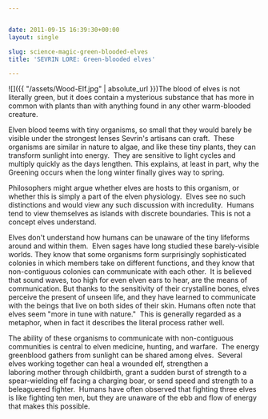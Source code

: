 ```yaml
---


date: 2011-09-15 16:39:30+00:00
layout: single

slug: science-magic-green-blooded-elves
title: 'SEVRIN LORE: Green-blooded elves'

---
```


![]({{ "/assets/Wood-Elf.jpg" | absolute_url }})The blood of elves is not literally green, but it does contain a mysterious substance that has more in common with plants than with anything found in any other warm-blooded creature.

Elven blood teems with tiny organisms, so small that they would barely be visible under the strongest lenses Sevrin's artisans can craft.  These organisms are similar in nature to algae, and like these tiny plants, they can transform sunlight into energy.  They are sensitive to light cycles and multiply quickly as the days lengthen. This explains, at least in part, why the Greening occurs when the long winter finally gives way to spring.

Philosophers might argue whether elves are hosts to this organism, or whether this is simply a part of the elven physiology.  Elves see no such distinctions and would view any such discussion with incredulity.  Humans tend to view themselves as islands with discrete boundaries. This is not a concept elves understand.

Elves don't understand how humans can be unaware of the tiny lifeforms around and within them.  Elven sages have long studied these barely-visible worlds. They know that some organisms form surprisingly sophisticated colonies in which members take on different functions, and they know that non-contiguous colonies can communicate with each other.  It is believed that sound waves, too high for even elven ears to hear, are the means of communication. But thanks to the sensitivity of their crystalline bones, elves perceive the present of unseen life, and they have learned to communicate with the beings that live on both sides of their skin. Humans often note that elves seem "more in tune with nature."  This is generally regarded as a metaphor, when in fact it describes the literal process rather well.

The ability of these organisms to communicate with non-contiguous communities is central to elven medicine, hunting, and warfare.  The energy greenblood gathers from sunlight can be shared among elves.  Several elves working together can heal a wounded elf, strengthen a laboring mother through childbirth, grant a sudden burst of strength to a spear-wielding elf facing a charging boar, or send speed and strength to a beleaguered fighter.  Humans have often observed that fighting three elves is like fighting ten men, but they are unaware of the ebb and flow of energy that makes this possible.

